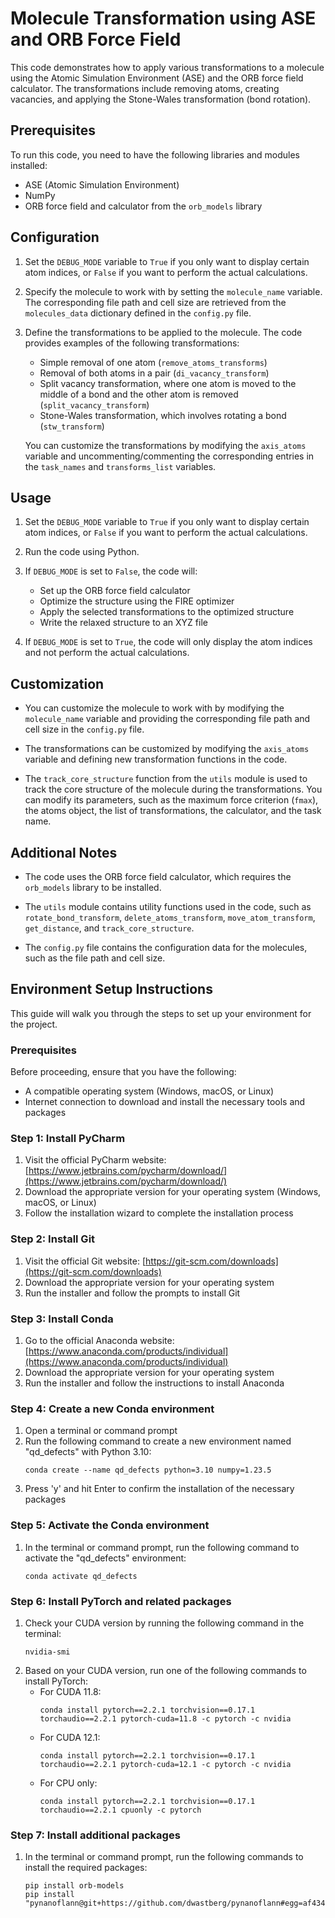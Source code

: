 # Molecule Transformation using ASE and ORB Force Field

This code demonstrates how to apply various transformations to a molecule using the Atomic Simulation Environment (ASE) and the ORB force field calculator. The transformations include removing atoms, creating vacancies, and applying the Stone-Wales transformation (bond rotation).

## Prerequisites

To run this code, you need to have the following libraries and modules installed:

- ASE (Atomic Simulation Environment)
- NumPy
- ORB force field and calculator from the `orb_models` library

## Configuration

1. Set the `DEBUG_MODE` variable to `True` if you only want to display certain atom indices, or `False` if you want to perform the actual calculations.

2. Specify the molecule to work with by setting the `molecule_name` variable. The corresponding file path and cell size are retrieved from the `molecules_data` dictionary defined in the `config.py` file.

3. Define the transformations to be applied to the molecule. The code provides examples of the following transformations:
   - Simple removal of one atom (`remove_atoms_transforms`)
   - Removal of both atoms in a pair (`di_vacancy_transform`)
   - Split vacancy transformation, where one atom is moved to the middle of a bond and the other atom is removed (`split_vacancy_transform`)
   - Stone-Wales transformation, which involves rotating a bond (`stw_transform`)

   You can customize the transformations by modifying the `axis_atoms` variable and uncommenting/commenting the corresponding entries in the `task_names` and `transforms_list` variables.

## Usage

1. Set the `DEBUG_MODE` variable to `True` if you only want to display certain atom indices, or `False` if you want to perform the actual calculations.

2. Run the code using Python.

3. If `DEBUG_MODE` is set to `False`, the code will:
   - Set up the ORB force field calculator
   - Optimize the structure using the FIRE optimizer
   - Apply the selected transformations to the optimized structure
   - Write the relaxed structure to an XYZ file

4. If `DEBUG_MODE` is set to `True`, the code will only display the atom indices and not perform the actual calculations.

## Customization

- You can customize the molecule to work with by modifying the `molecule_name` variable and providing the corresponding file path and cell size in the `config.py` file.

- The transformations can be customized by modifying the `axis_atoms` variable and defining new transformation functions in the code.

- The `track_core_structure` function from the `utils` module is used to track the core structure of the molecule during the transformations. You can modify its parameters, such as the maximum force criterion (`fmax`), the atoms object, the list of transformations, the calculator, and the task name.

## Additional Notes

- The code uses the ORB force field calculator, which requires the `orb_models` library to be installed.

- The `utils` module contains utility functions used in the code, such as `rotate_bond_transform`, `delete_atoms_transform`, `move_atom_transform`, `get_distance`, and `track_core_structure`.

- The `config.py` file contains the configuration data for the molecules, such as the file path and cell size.


## Environment Setup Instructions

This guide will walk you through the steps to set up your environment for the project.

### Prerequisites

Before proceeding, ensure that you have the following:
- A compatible operating system (Windows, macOS, or Linux)
- Internet connection to download and install the necessary tools and packages

### Step 1: Install PyCharm

1. Visit the official PyCharm website: [https://www.jetbrains.com/pycharm/download/](https://www.jetbrains.com/pycharm/download/)
2. Download the appropriate version for your operating system (Windows, macOS, or Linux)
3. Follow the installation wizard to complete the installation process

### Step 2: Install Git

1. Visit the official Git website: [https://git-scm.com/downloads](https://git-scm.com/downloads)
2. Download the appropriate version for your operating system
3. Run the installer and follow the prompts to install Git

### Step 3: Install Conda

1. Go to the official Anaconda website: [https://www.anaconda.com/products/individual](https://www.anaconda.com/products/individual)
2. Download the appropriate version for your operating system
3. Run the installer and follow the instructions to install Anaconda

### Step 4: Create a new Conda environment

1. Open a terminal or command prompt
2. Run the following command to create a new environment named "qd_defects" with Python 3.10:
   ```
   conda create --name qd_defects python=3.10 numpy=1.23.5
   ```
3. Press 'y' and hit Enter to confirm the installation of the necessary packages

### Step 5: Activate the Conda environment

1. In the terminal or command prompt, run the following command to activate the "qd_defects" environment:
   ```
   conda activate qd_defects
   ```

### Step 6: Install PyTorch and related packages

1. Check your CUDA version by running the following command in the terminal:
   ```
   nvidia-smi
   ```
2. Based on your CUDA version, run one of the following commands to install PyTorch:
   - For CUDA 11.8:
     ```
     conda install pytorch==2.2.1 torchvision==0.17.1 torchaudio==2.2.1 pytorch-cuda=11.8 -c pytorch -c nvidia
     ```
   - For CUDA 12.1:
     ```
     conda install pytorch==2.2.1 torchvision==0.17.1 torchaudio==2.2.1 pytorch-cuda=12.1 -c pytorch -c nvidia
     ```
   - For CPU only:
     ```
     conda install pytorch==2.2.1 torchvision==0.17.1 torchaudio==2.2.1 cpuonly -c pytorch
     ```

### Step 7: Install additional packages

1. In the terminal or command prompt, run the following commands to install the required packages:
   ```
   pip install orb-models
   pip install "pynanoflann@git+https://github.com/dwastberg/pynanoflann#egg=af434039ae14bedcbb838a7808924d6689274168"
   ```
